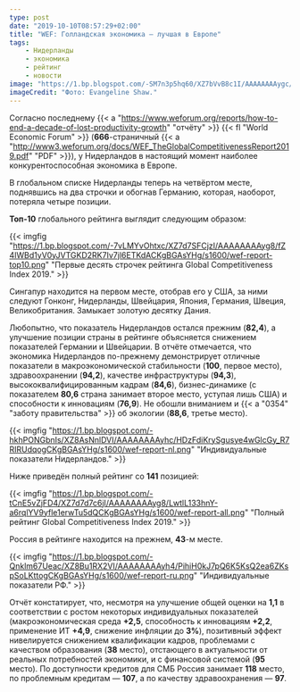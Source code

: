 ```yaml
---
type: post
date: "2019-10-10T08:57:29+02:00"
title: "WEF: Голландская экономика — лучшая в Европе"
tags:
    - Нидерланды
    - экономика
    - рейтинг
    - новости
image: "https://1.bp.blogspot.com/-SM7n3p5hq60/XZ7bVvB8c1I/AAAAAAAAygc/9hlLOwU4h883YjpRFsbvoH8cp4u8yElPwCKgBGAsYHg/s1600/wef.jpg"
imageCredit: "Фото: Evangeline Shaw."
---
```


Согласно последнему {{< a "https://www.weforum.org/reports/how-to-end-a-decade-of-lost-productivity-growth" "отчёту" >}} {{< fl "World Economic Forum" >}} (**666**-страничный {{< a "http://www3.weforum.org/docs/WEF_TheGlobalCompetitivenessReport2019.pdf" "PDF" >}}), у Нидерландов в настоящий момент наиболее конкурентоспособная экономика в Европе.

В глобальном списке Нидерланды теперь на четвёртом месте, поднявшись на два строчки и обогнав Германию, которая, наоборот, потеряла четыре позиции.

**Топ-10** глобального рейтинга выглядит следующим образом:

<!--more-->

{{< imgfig "https://1.bp.blogspot.com/-7vLMYvOhtxc/XZ7d7SFCjzI/AAAAAAAAyg8/fZ4IWBd1yV0yJVTGKD2RK7Iv7jl6ETKdACKgBGAsYHg/s1600/wef-report-top10.png" "Первые десять строчек рейтинга Global Competitiveness Index 2019." >}}

Сингапур находится на первом месте, отобрав его у США, за ними следуют Гонконг, Нидерланды, Швейцария, Япония, Германия, Швеция, Великобритания. Замыкает золотую десятку Дания.

Любопытно, что показатель Нидерландов остался прежним (**82,4**), а улучшение позиции страны в рейтинге объясняется снижением показателей Германии и Швейцарии. В отчёте отмечается, что экономика Нидерландов по-прежнему демонстрирует отличные показатели в макроэкономической стабильности (**100**, первое место), здравоохранении (**94,2**), качестве инфраструктуры (**94,3**), высококвалифицированным кадрам (**84,6**), бизнес-динамике (с показателем **80,6** страна занимает второе место, уступая лишь США) и способности к инновациям (**76,9**). Не обошли вниманием и {{< a "0354" "заботу правительства" >}} об экологии (**88,6**, третье место).

{{< imgfig "https://1.bp.blogspot.com/-hkhPONGbnIs/XZ8AsNnlDVI/AAAAAAAAyhc/HDzFdiKrySgusye4wGlcGy_R7RIRUdqogCKgBGAsYHg/s1600/wef-report-nl.png" "Индивидуальные показатели Нидерландов." >}}

Ниже приведён полный рейтинг со **141** позицией:

{{< imgfig "https://1.bp.blogspot.com/-tCnE5vZjFD4/XZ7d7d7c6jI/AAAAAAAAyg8/LwtlL133hnY-a6rqlYV9yfle1erwTu5dQCKgBGAsYHg/s1600/wef-report-all.png" "Полный рейтинг Global Competitiveness Index 2019." >}}

Россия в рейтинге находится на прежнем, **43**-м месте.

{{< imgfig "https://1.bp.blogspot.com/-Qnklm67Ueac/XZ8Bu1RX2VI/AAAAAAAAyh4/PihiH0kJ7pQ6K5KsQ2ea6ZKspSoLKttogCKgBGAsYHg/s1600/wef-report-ru.png" "Индивидуальные показатели РФ." >}}

Отчёт констатирует, что, несмотря на улучшение общей оценки на **1,1** в соответствии с ростом некоторых индивидуальных показателей (макроэкономическая среда **+2,5**, способность к инновациям **+2,2**, применение ИТ **+4,9**, снижение инфляции до **3%**), позитивный эффект нивелируется снижением квалификации кадров, проблемами с качеством образования (**38** место), отстающего в актуальности от реальных потребностей экономики, и с финансовой системой (**95** место). По доступности кредитов для СМБ Россия занимает **118** место, по проблемным кредитам — **107**, а по качеству здравоохранения — **97**.
